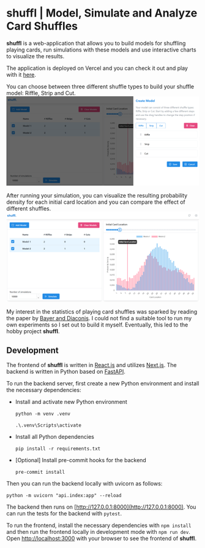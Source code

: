 # shuffl | Model, Simulate and Analyze Card Shuffles

**shuffl** is a web-application that allows you to build models for shuffling playing cards, run simulations with these models and use interactive charts to visualize the results.

The application is deployed on Vercel and you can check it out and play with it [here](https://shuffle-and-cut.vercel.app).

You can choose between three different shuffle types to build your shuffle model: Riffle, Strip and Cut.
![here](public/BuildModels.png)

After running your simulation, you can visualize the resulting probability density for each initial card location and you can compare the effect of different shuffles.
![anaylze](public/CompareModels.png)

My interest in the statistics of playing card shuffles was sparked by reading the paper by
[Bayer and Diaconis](https://www.jstor.org/stable/2959752). I could not find a suitable tool to run my own experiments so I set out to build it myself. Eventually, this led to the hobby project **shuffl**.

## Development

The frontend of **shuffl** is written in [React.js](https://react.dev/) and utilizes [Next.js](https://nextjs.org/). The backend is written in Python based on [FastAPI](https://fastapi.tiangolo.com/).

To run the backend server, first create a new Python environment and install the necessary dependencies:

- Install and activate new Python environment
  ```
  python -m venv .venv
  ```
  ```
  .\.venv\Scripts\activate
  ```
- Install all Python dependencies
  ```
  pip install -r requirements.txt
  ```
- [Optional] Install pre-commit hooks for the backend
  ```
  pre-commit install
  ```

Then you can run the backend locally with uvicorn as follows:

```
python -m uvicorn "api.index:app" --reload
```

The backend then runs on [http://127.0.0.1:8000](http://127.0.0.1:8000). You can run the tests for the backend with `pytest`.

To run the frontend, install the necessary dependencies with `npm install` and then run the frontend locally in development mode with `npm run dev`. Open [http://localhost:3000](http://localhost:3000) with your browser to see the frontend of **shuffl**.
